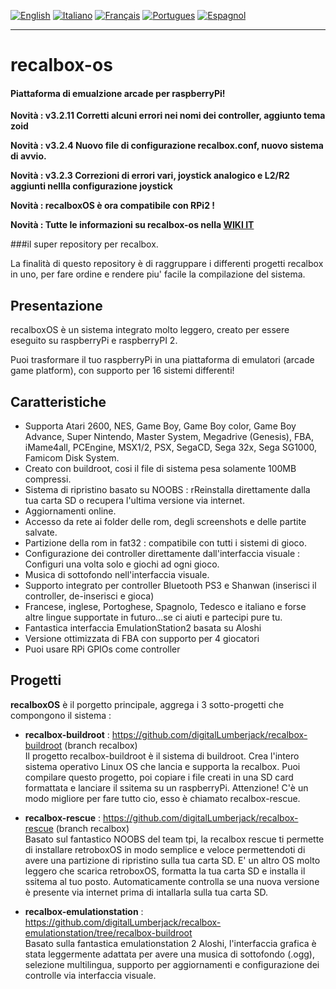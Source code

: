 [![English](http://upload.wikimedia.org/wikipedia/commons/e/e1/Union_Jack_22x16.png "English")](README.md)
[![Italiano](http://upload.wikimedia.org/wikipedia/commons/7/70/Flag_of_italy.png "Italiano")](README-IT.md)
[![Français](http://upload.wikimedia.org/wikipedia/commons/1/14/Flag_of_france.png "Française")](README-FR.md)
[![Portugues](http://www.flagsoftheworld.eu/images/2/flag-of-portugal.png "Portugues")](README-PT.md)
[![Espagnol](http://upload.wikimedia.org/wikipedia/commons/3/30/Flag_of_spain.png "Espagnol")](README-ES.md)
* * *
# recalbox-os
#### Piattaforma di emualzione arcade per raspberryPi!
**Novità : v3.2.11 Corretti alcuni errori nei nomi dei controller, aggiunto tema zoid**

**Novità : v3.2.4 Nuovo file di configurazione recalbox.conf, nuovo sistema di avvio.**

**Novità : v3.2.3 Correzioni di errori vari, joystick analogico e L2/R2 aggiunti nellla configurazione joystick**

**Novità : recalboxOS è ora compatibile con RPi2 !**

**Novità : Tutte le informazioni su recalbox-os nella [WIKI IT](https://github.com/digitalLumberjack/recalbox-os/wiki/Home-%28IT%29)**

###il super repository per recalbox.

La finalità di questo repository è di raggruppare i differenti progetti recalbox in uno, per fare ordine e rendere
piu' facile la compilazione del sistema.

## Presentazione
recalboxOS è un sistema integrato molto leggero, creato per essere eseguito su raspberryPi e raspberryPI 2.
 
Puoi trasformare il tuo raspberryPi in una piattaforma di emulatori (arcade game platform), con supporto per 16 sistemi differenti!

## Caratteristiche 
- Supporta Atari 2600, NES, Game Boy, Game Boy color, Game Boy Advance, Super Nintendo, Master System, Megadrive (Genesis), FBA, iMame4all, PCEngine, MSX1/2, PSX, SegaCD, Sega 32x, Sega SG1000, Famicom Disk System.
- Creato con buildroot, cosi il file di sistema pesa solamente 100MB compressi.
- Sistema di ripristino basato su NOOBS : rReinstalla direttamente dalla tua carta SD o recupera l'ultima versione via internet.
- Aggiornamenti online.
- Accesso da rete ai folder delle rom, degli screenshots e delle partite salvate.
- Partizione della rom in fat32 : compatibile con tutti i sistemi di gioco.
- Configurazione dei controller direttamente dall'interfaccia visuale : Configuri una volta solo e giochi ad ogni gioco.
- Musica di sottofondo nell'interfaccia visuale.
- Supporto integrato per controller Bluetooth PS3 e Shanwan (inserisci il controller, de-inserisci e gioca)
- Francese, inglese, Portoghese, Spagnolo, Tedesco e italiano e forse altre lingue supportate in futuro...se ci aiuti e partecipi pure tu.
- Fantastica interfaccia EmulationStation2 basata su Aloshi 
- Versione ottimizzata di FBA con supporto per 4 giocatori 
- Puoi usare RPi GPIOs come controller

## Progetti
**recalboxOS** è il porgetto principale, aggrega i 3 sotto-progetti che compongono il sistema :

- **recalbox-buildroot** : 
https://github.com/digitalLumberjack/recalbox-buildroot (branch recalbox)  
Il progetto recalbox-buildroot è il sistema di buildroot. 
Crea l'intero sistema operativo Linux OS che lancia e supporta la recalbox. Puoi compilare questo progetto, poi copiare i file creati in una SD card formattata e lanciare il ssitema su un raspberryPi.
Attenzione! C'è un modo migliore per fare tutto cio, esso è chiamato recalbox-rescue.

- **recalbox-rescue** : 
https://github.com/digitalLumberjack/recalbox-rescue (branch recalbox)  
Basato sul fantastico NOOBS del team tpi, la recalbox rescue ti permette di installare retroboxOS in modo semplice e veloce permettendoti di avere una partizione di ripristino sulla tua carta SD. E' un altro OS molto leggero che scarica retroboxOS, formatta la tua carta SD e installa il ssitema al tuo posto.
Automaticamente controlla se una nuova versione è presente via internet prima di intallarla sulla tua carta SD.

- **recalbox-emulationstation** : 
https://github.com/digitalLumberjack/recalbox-emulationstation/tree/recalbox-buildroot  
Basato sulla fantastica emulationstation 2 Aloshi, l'interfaccia grafica è stata leggermente adattata per avere una musica di sottofondo (.ogg), selezione multilingua, supporto per aggiornamenti e configurazione dei controlle via interfaccia visuale.

